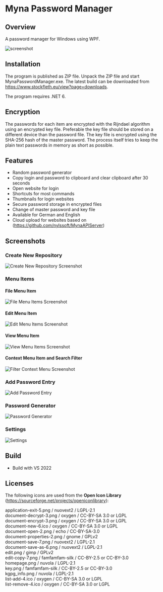 # Myna Password Manager

## Overview

A password manager for Windows using WPF.

![screenshot](Screenshots/mynapasswordmanager.png)

## Installation

The program is published as ZIP file. Unpack the ZIP file and start MynaPasswordManager.exe.
The latest build can be downloaded from https://www.stockfleth.eu/view?page=downloads.

The program requires .NET 6.

## Encryption

The passwords for each item are encrypted with the Rijndael algorithm using an encrypted key file.
Preferable the key file should be stored on a different device than the password file.
The key file is encrypted using the SHA-256 hash of the master password.
The process itself tries to keep the plain text passwords in memory as short as possible.

## Features

* Random password generator
* Copy login and password to clipboard and clear clipboard after 30 seconds
* Open website for login
* Shortcuts for most commands
* Thumbnails for login websites
* Secure password storage in encrypted files
* Change of master password and key file
* Available for German and English
* Cloud upload for websites based on (https://github.com/nylssoft/MynaAPIServer)

## Screenshots

### Create New Repository

![Create New Repository Screenshot](Screenshots/mynapasswordmanager_create.png)

### Menu Items

#### File Menu Item

![File Menu Items Screenshot](Screenshots/mynapasswordmanager_file.png)

#### Edit Menu Item

![Edit Menu Items Screenshot](Screenshots/mynapasswordmanager_edit.png)

#### View Menu Item

![View Menu Items Screenshot](Screenshots/mynapasswordmanager_view.png)

#### Context Menu Item and Search Filter

![Filter Context Menu Screenshot](Screenshots/mynapasswordmanager_filterandcontext.png)

### Add Password Entry

![Add Password Entry](Screenshots/mynapasswordmanager_add.png)

### Password Generator

![Password Generator](Screenshots/mynapasswordmanager_pwdgen.png)

### Settings

![Settings](Screenshots/mynapasswordmanager_settings.png)

## Build

- Build with VS 2022

## Licenses

The following icons are used from the **Open Icon Library** (https://sourceforge.net/projects/openiconlibrary):

application-exit-5.png / nuovext2 / LGPL-2.1<br>
document-decrypt-3.png / oxygen / CC-BY-SA 3.0 or LGPL<br>
document-encrypt-3.png / oxygen / CC-BY-SA 3.0 or LGPL<br>
document-new-6.ico / oxygen / CC-BY-SA 3.0 or LGPL<br>
document-open-2.png / echo / CC-BY-SA-3.0<br>
document-properties-2.png / gnome / GPLv2<br>
document-save-7.png / nuovext2 / LGPL-2.1<br>
document-save-as-6.png / nuovext2 / LGPL-2.1<br>
edit.png / gimp / GPLv2<br>
edit-copy-7.png / famfamfam-silk / CC-BY-2.5 or CC-BY-3.0<br>
homepage.png / nuvola / LGPL-2.1<br>
key.png / famfamfam-silk / CC-BY-2.5 or CC-BY-3.0<br>
kgpg_info.png / nuvola / LGPL-2.1<br>
list-add-4.ico / oxygen / CC-BY-SA 3.0 or LGPL<br>
list-remove-4.ico / oxygen / CC-BY-SA 3.0 or LGPL

